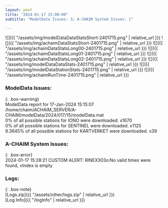 ```yaml
---
layout: post
title: "2024-01-17 15:00:00"
subtitle: "ModelData Issues: 3; A-CHAIM System Issues: 1"

---
```


![]({{ "/assets/img/modelDataDataStatsShort-2401715.png" | relative_url }})
![]({{ "/assets/img/achaimDataStatsShort-2401715.png" | relative_url }})
![]({{ "/assets/img/achaimDataStatsLong00-2401715.png" | relative_url }})
![]({{ "/assets/img/achaimDataStatsLong01-2401715.png" | relative_url }})
![]({{ "/assets/img/achaimDataStatsLong02-2401715.png" | relative_url }})
![]({{ "/assets/img/modelDataDataStats-2401715.png" | relative_url }})
![]({{ "/assets/img/modelDataStationStats-2401715.png" | relative_url }})
![]({{ "/assets/img/achaimRunTime-2401715.png" | relative_url }})


### ModelData Issues:  
  
{: .box-warning}  
 ModelData report for 17-Jan-2024 15:15:07   
 /home/chaim/ACHAIM_SERVER/A-CHAIM/modelData/2024/017/15/modelData.mat   
 0% of all possible stations for IONO were downloaded. x1670   
 0% of all possible stations for SENTINEL were downloaded. x1125   
 9.3645% of all possible stations for KARTVERKET were downloaded. x39   
  
### A-CHAIM System Issues:  
  
{: .box-error}  
2024-01-17 15:28:21 CUSTOM ALERT: RINEX303o:No valid times were found, vIndex is empty  

### Logs:  
  
{: .box-note}  
[Logs.zip]({{ "/assets/other/logs.zip" | relative_url }})  
[Log Info]({{ "/logInfo" | relative_url }})  
